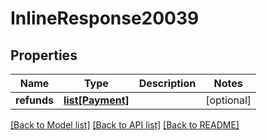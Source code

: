 # InlineResponse20039

## Properties
Name | Type | Description | Notes
------------ | ------------- | ------------- | -------------
**refunds** | [**list[Payment]**](Payment.md) |  | [optional] 

[[Back to Model list]](../README.md#documentation-for-models) [[Back to API list]](../README.md#documentation-for-api-endpoints) [[Back to README]](../README.md)


